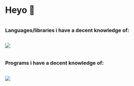 # Heyo 👋

<h3 style="line-height:50px;">Languages/libraries i have a decent knowledge of:</h3>
<img src="https://skillicons.dev/icons?i=py,js,lua,selenium"/>
<h3 style="line-height:50px;">Programs i have a decent knowledge of:</h3>
<img src="https://skillicons.dev/icons?i=discord,vscode,pr"/>
